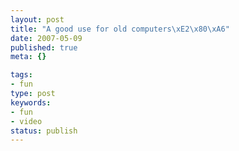 ```yaml
---
layout: post
title: "A good use for old computers\xE2\x80\xA6"
date: 2007-05-09
published: true
meta: {}

tags:
- fun
type: post
keywords:
- fun
- video
status: publish
---
```


